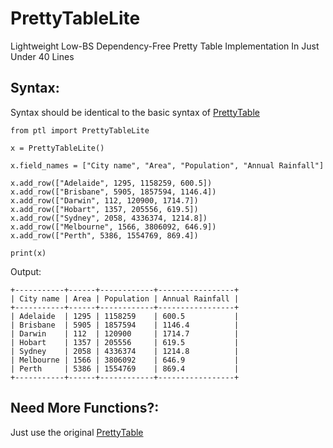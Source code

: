 # PrettyTableLite
Lightweight Low-BS Dependency-Free Pretty Table Implementation In Just Under 40 Lines

## Syntax:
Syntax should be identical to the basic syntax of [PrettyTable](https://github.com/jazzband/prettytable)
```
from ptl import PrettyTableLite

x = PrettyTableLite()

x.field_names = ["City name", "Area", "Population", "Annual Rainfall"]

x.add_row(["Adelaide", 1295, 1158259, 600.5])
x.add_row(["Brisbane", 5905, 1857594, 1146.4])
x.add_row(["Darwin", 112, 120900, 1714.7])
x.add_row(["Hobart", 1357, 205556, 619.5])
x.add_row(["Sydney", 2058, 4336374, 1214.8])
x.add_row(["Melbourne", 1566, 3806092, 646.9])
x.add_row(["Perth", 5386, 1554769, 869.4])

print(x)
```
Output:
```
+-----------+------+------------+-----------------+
| City name | Area | Population | Annual Rainfall |
+-----------+------+------------+-----------------+
| Adelaide  | 1295 | 1158259    | 600.5           |
| Brisbane  | 5905 | 1857594    | 1146.4          |
| Darwin    | 112  | 120900     | 1714.7          |
| Hobart    | 1357 | 205556     | 619.5           |
| Sydney    | 2058 | 4336374    | 1214.8          |
| Melbourne | 1566 | 3806092    | 646.9           |
| Perth     | 5386 | 1554769    | 869.4           |
+-----------+------+------------+-----------------+
```

## Need More Functions?:
Just use the original [PrettyTable](https://github.com/jazzband/prettytable)
